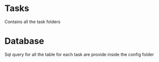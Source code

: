 # Tasks
Contains all the task folders

# Database 
Sql query for all the  table for each task are provide inside the config folder
